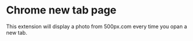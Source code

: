 # Chrome new tab page

This extension will display a photo from 500px.com every time you opan a new tab.
